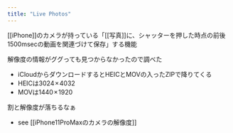 ```yaml
---
title: "Live Photos"
---
```


[[iPhone]]のカメラが持っている「[[写真]]に、シャッターを押した時点の前後1500msecの動画を関連づけて保存」する機能

解像度の情報がググっても見つからなかったので調べた
- iCloudからダウンロードするとHEICとMOVの入ったZIPで降りてくる
- HEICは3024 × 4032
- MOVは1440 × 1920

割と解像度が落ちるなぁ
- see [[iPhone11ProMaxのカメラの解像度]]
